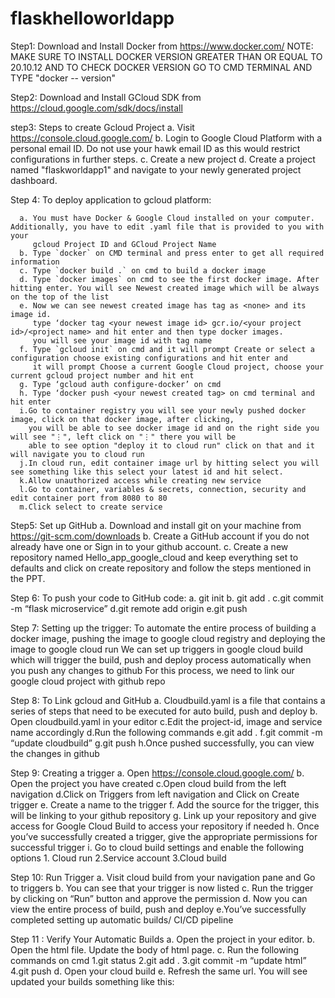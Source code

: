 # flaskhelloworldapp

Step1: Download and Install Docker from https://www.docker.com/
NOTE: MAKE SURE TO INSTALL DOCKER VERSION GREATER THAN OR EQUAL TO 20.10.12 AND TO CHECK DOCKER VERSION GO TO CMD TERMINAL AND TYPE "docker -- version"

Step2: Download and Install GCloud SDK from https://cloud.google.com/sdk/docs/install

step3: Steps to create Gcloud Project
      a. Visit https://console.cloud.google.com/
      b. Login to Google Cloud Platform with a personal email ID. Do not use your hawk email ID as this would restrict configurations in further steps. 
      c. Create a new project
      d. Create a project named "flaskworldapp1" and navigate to your newly generated project dashboard.
      
Step 4: To deploy application to gcloud platform:

      a. You must have Docker & Google Cloud installed on your computer. Additionally, you have to edit .yaml file that is provided to you with your 
         gcloud Project ID and GCloud Project Name
      b. Type `docker` on CMD terminal and press enter to get all required information
      c. Type `docker build .` on cmd to build a docker image
      d. Type `docker images` on cmd to see the first docker image. After hitting enter. You will see Newest created image which will be always on the top of the list
      e. Now we can see newest created image has tag as <none> and its image id.
         type ‘docker tag <your newest image id> gcr.io/<your project id>/<project name> and hit enter and then type docker images. 
         you will see your image id with tag name
      f. Type `gcloud init` on cmd and it will prompt Create or select a configuration choose existing configurations and hit enter and
         it will prompt Choose a current Google Cloud project, choose your current gcloud project number and hit ent
      g. Type ‘gcloud auth configure-docker’ on cmd
      h. Type ‘docker push <your newest created tag> on cmd terminal and hit enter
      i.Go to container registry you will see your newly pushed docker image, click on that docker image, after clicking, 
        you will be able to see docker image id and on the right side you will see "⋮", left click on "⋮" there you will be 
        able to see option "deploy it to cloud run" click on that and it will navigate you to cloud run 
      j.In cloud run, edit container image url by hitting select you will see something like this select your latest id and hit select.
      k.Allow unauthorized access while creating new service
      l.Go to container, variables & secrets, connection, security and edit container port from 8080 to 80
      m.Click select to create service

  Step5: Set up GitHub
       a. Download and install git on your machine from https://git-scm.com/downloads 
       b. Create a GitHub account if you do not already have one or Sign in to your github account.
       c. Create a new repository named Hello_app_google_cloud and keep everything set to defaults and click on create repository and follow the steps
          mentioned in the PPT.

  Step 6: To push your code to GitHub code:
          a. git init
          b. git add .
          c.git commit -m “flask microservice”
          d.git remote add origin <github repo url>
          e.git push

   Step 7: Setting up the trigger:
            To automate the entire process of building a docker image, pushing the image to google cloud registry and deploying the image to google cloud run
            We can set up triggers in google cloud build which will trigger the build, push and deploy process automatically when you push any changes to github
            For this process, we need to link our google cloud project with github repo

 Step 8: To Link gcloud and GitHub
      a. Cloudbuild.yaml is a file that contains a series of steps that need to be executed for auto build, push and deploy
      b. Open cloudbuild.yaml in your editor
      c.Edit the project-id, image and service name accordingly
      d.Run the following commands
      e.git add .
      f.git commit -m “update cloudbuild”
      g.git push
      h.Once pushed successfully, you can view the changes in github

Step 9: Creating a trigger
      a. Open https://console.cloud.google.com/
      b. Open the project you have created
      c.Open cloud build from the left navigation
      d.Click on Triggers from left navigation and Click on Create trigger
      e. Create a name to the trigger
      f. Add the source for the trigger, this will be linking to your github repository
      g. Link up your repository and give access for Google Cloud Build to access your repository if needed
      h. Once you’ve successfully created a trigger, give the appropriate permissions for successful trigger
      i. Go to cloud build settings and enable the following options
          1. Cloud run
          2.Service account
          3.Cloud build

Step 10: Run Trigger
      a. Visit cloud build from your navigation pane and Go to triggers
      b. You can see that your trigger is now listed
      c. Run the trigger by clicking on “Run” button and approve the permission
      d. Now you can view the entire process of build, push and deploy
      e.You’ve successfully completed setting up automatic builds/ CI/CD pipeline

Step 11 : Verify Your Automatic Builds
      a. Open the project in your editor. 
      b. Open the html file. Update the body of html page.
      c. Run the following commands on cmd
        1.git status
        2.git add .
        3.git commit -m “update html”
        4.git push 
      d. Open your cloud build
      e. Refresh the same url. You will see updated your builds something like this:
